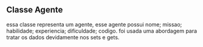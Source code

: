 ## Classe Agente
essa classe representa um agente, esse agente possui 
    nome;
    missao;
    habilidade;
    experiencia;
    dificuldade;
    codigo.
foi usada uma abordagem para tratar os dados devidamente nos sets e gets.
